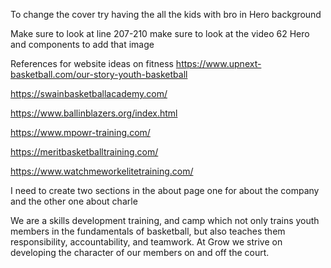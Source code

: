 To change the cover try having the all the kids with bro in Hero background

Make sure to look at line 207-210
make sure to look at the video 62 Hero and components to add that image

References for website ideas on fitness 
https://www.upnext-basketball.com/our-story-youth-basketball

https://swainbasketballacademy.com/

https://www.ballinblazers.org/index.html

https://www.mpowr-training.com/

https://meritbasketballtraining.com/

https://www.watchmeworkelitetraining.com/

I need to create two sections in the about page one for about the company and the other one about charle


 We are a skills development training, and camp which not only trains youth members in the fundamentals of basketball, but also teaches them responsibility, accountability, and teamwork. At Grow we strive on developing the character of our members on and off the court. 



